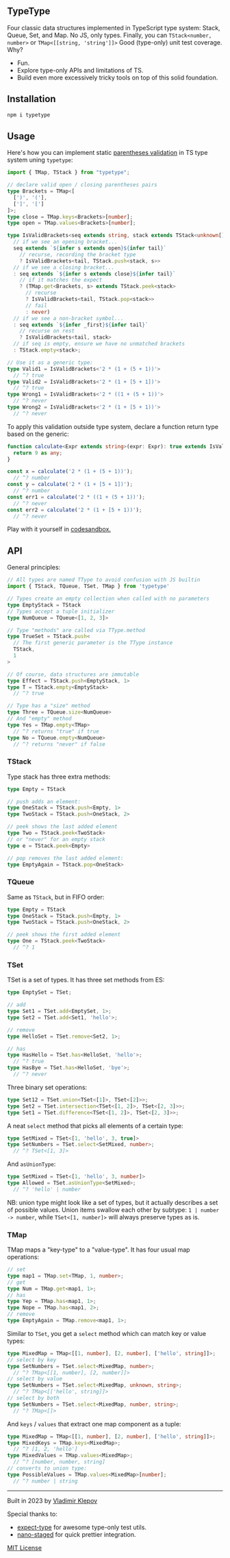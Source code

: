 ## TypeType

Four classic data structures implemented in TypeScript type system: Stack, Queue, Set, and Map. No JS, only types. Finally, you can `TStack<number, number>` or `TMap<[[string, 'string']]>`  Good (type-only) unit test coverage. Why?

- Fun.
- Explore type-only APIs and limitations of TS.
- Build even more excessively tricky tools on top of this solid foundation.

## Installation

```sh
npm i typetype
```

## Usage

Here's how you can implement static [parentheses validation](https://leetcode.com/problems/valid-parentheses/) in TS type system uning `typetype`:

```ts
import { TMap, TStack } from "typetype";

// declare valid open / closing parentheses pairs
type Brackets = TMap<[
  [')', '('],
  [']', '[']
]>;
type close = TMap.keys<Brackets>[number];
type open = TMap.values<Brackets>[number];

type IsValidBrackets<seq extends string, stack extends TStack<unknown[]> = TStack> = 
  // if we see an opening bracket...
  seq extends `${infer s extends open}${infer tail}`
    // recurse, recording the bracket type
    ? IsValidBrackets<tail, TStack.push<stack, s>>
  // if we see a closing bracket...
  : seq extends `${infer s extends close}${infer tail}`
    // if it matches the expect
    ? (TMap.get<Brackets, s> extends TStack.peek<stack>
      // recurse
      ? IsValidBrackets<tail, TStack.pop<stack>>
      // fail
      : never)
  // if we see a non-bracket symbol...
  : seq extends `${infer _first}${infer tail}`
    // recurse on rest
    ? IsValidBrackets<tail, stack>
  // if seq is empty, ensure we have no unmatched brackets
  : TStack.empty<stack>;

// Use it as a generic type:
type Valid1 = IsValidBrackets<'2 * (1 + (5 + 1))'>
  // ^? true
type Valid2 = IsValidBrackets<'2 * (1 + [5 + 1])'>
  // ^? true
type Wrong1 = IsValidBrackets<'2 * ((1 + (5 + 1))'>
  // ^? never
type Wrong2 = IsValidBrackets<'2 * (1 + [5 + 1))'>
  // ^? never
```

To apply this validation outside type system, declare a function return type based on the generic:

```ts
function calculate<Expr extends string>(expr: Expr): true extends IsValidBrackets<Expr> ? number : never {
  return 9 as any;
}

const x = calculate('2 * (1 + (5 + 1))');
  // ^? number
const y = calculate('2 * (1 + [5 + 1])');
  // ^? number
const err1 = calculate('2 * ((1 + (5 + 1))');
  // ^? never
const err2 = calculate('2 * (1 + [5 + 1))');
  // ^? never
```

Play with it yourself in [codesandbox.]()

## API

General principles:

```ts
// All types are named TType to avoid confusion with JS builtin
import { TStack, TQueue, TSet, TMap } from 'typetype'

// Types create an empty collection when called with no parameters
type EmptyStack = TStack
// Types accept a tuple initializer
type NumQueue = TQueue<[1, 2, 3]>

// Type "methods" are called via TType.method
type TrueSet = TStack.push<
  // The first generic parameter is the TType instance
  TStack,
  1
>

// Of course, data structures are immutable
type Effect = TStack.push<EmptyStack, 1>
type T = TStack.empty<EmptyStack>
  // ^? true

// Type has a "size" method
type Three = TQueue.size<NumQueue>
// And "empty" method
type Yes = TMap.empty<TMap>
  // ^? returns "true" if true
type No = TQueue.empty<NumQueue>
  // ^? returns "never" if false
```

### TStack

Type stack has three extra methods:

```ts
type Empty = TStack

// push adds an element:
type OneStack = TStack.push<Empty, 1>
type TwoStack = TStack.push<OneStack, 2>

// peek shows the last added element
type Two = TStack.peek<TwoStack>
// or "never" for an empty stack
type e = TStack.peek<Empty>

// pop removes the last added element:
type EmptyAgain = TStack.pop<OneStack>
```

### TQueue

Same as `TStack`, but in FIFO order:

```ts
type Empty = TStack
type OneStack = TStack.push<Empty, 1>
type TwoStack = TStack.push<OneStack, 2>

// peek shows the first added element
type One = TStack.peek<TwoStack>
  // ^? 1
```

### TSet

TSet is a set of types. It has three set methods from ES:

```ts
type EmptySet = TSet;

// add
type Set1 = TSet.add<EmptySet, 1>;
type Set2 = TSet.add<Set1, 'hello'>;

// remove
type HelloSet = TSet.remove<Set2, 1>;

// has
type HasHello = TSet.has<HelloSet, 'hello'>;
  // ^? true
type HasBye = TSet.has<HelloSet, 'bye'>;
  // ^? never
```

Three binary set operations:

```ts
type Set12 = TSet.union<TSet<[1]>, TSet<[2]>>;
type Set2 = TSet.intersection<TSet<[1, 2]>, TSet<[2, 3]>>;
type Set1 = TSet.difference<TSet<[1, 2]>, TSet<[2, 3]>>;
```

A neat `select` method that picks all elements of a certain type:

```ts
type SetMixed = TSet<[1, 'hello', 3, true]>
type SetNumbers = TSet.select<SetMixed, number>;
  // ^? TSet<[1, 3]>
```

And `asUnionType`:

```ts
type SetMixed = TSet<[1, 'hello', 3, number]>
type Allowed = TSet.asUnionType<SetMixed>;
  // ^? 'hello' | number
```

NB: union type might look like a set of types, but it actually describes a set of possible values. Union items swallow each other by subtype: `1 | number -> number`, while `TSet<[1, number]>` will always preserve types as is.

### TMap

TMap maps a "key-type" to a "value-type". It has four usual map operations:

```ts
// set
type map1 = TMap.set<TMap, 1, number>;
// get
type Num = TMap.get<map1, 1>;
// has
type Yep = TMap.has<map1, 1>;
type Nope = TMap.has<map1, 2>;
// remove
type EmptyAgain = TMap.remove<map1, 1>;
```

Similar to `TSet`, you get a `select` method which can match key or value types:

```ts
type MixedMap = TMap<[[1, number], [2, number], ['hello', string]]>;
// select by key
type SetNumbers = TSet.select<MixedMap, number>;
  // ^? TMap<[[1, number], [2, number]]>
// select by value
type SetNumbers = TSet.select<MixedMap, unknown, string>;
  // ^? TMap<[['hello', string]]>
// select by both
type SetNumbers = TSet.select<MixedMap, number, string>;
  // ^? TMap<[]>
```

And `keys` / `values` that extract one map component as a tuple:

```ts
type MixedMap = TMap<[[1, number], [2, number], ['hello', string]]>;
type MixedKeys = TMap.keys<MixedMap>;
  // ^? [1, 2, 'hello']
type MixedValues = TMap.values<MixedMap>;
  // ^? [number, number, string]
// converts to union type:
type PossibleValues = TMap.values<MixedMap>[number];
  // ^? number | string
```

---

Built in 2023 by [Vladimir Klepov](https://blog.thoughtspile.tech)

Special thanks to:

- [expect-type](https://github.com/mmkal/expect-type) for awesome type-only test utils.
- [nano-staged](https://github.com/usmanyunusov/nano-staged) for quick prettier integration.

[MIT License](./LICENSE) 

